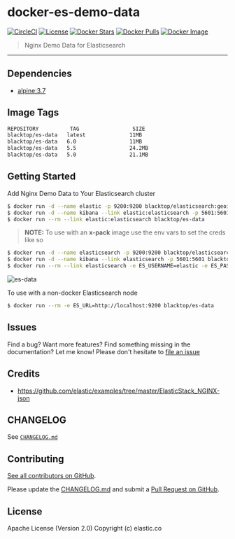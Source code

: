 # docker-es-demo-data

[![CircleCI](https://circleci.com/gh/blacktop/docker-es-demo-data.png?style=shield)](https://circleci.com/gh/blacktop/docker-es-demo-data) [![License](https://img.shields.io/badge/licence-Apache%202.0-blue.svg)](http://www.apache.org/licenses/LICENSE-2.0) [![Docker Stars](https://img.shields.io/docker/stars/blacktop/es-data.svg)](https://hub.docker.com/r/blacktop/es-data/) [![Docker Pulls](https://img.shields.io/docker/pulls/blacktop/es-data.svg)](https://hub.docker.com/r/blacktop/es-data/) [![Docker Image](https://img.shields.io/badge/docker%20image-62.1MB-blue.svg)](https://hub.docker.com/r/blacktop/es-data/)

> Nginx Demo Data for Elasticsearch

--------------------------------------------------------------------------------

## Dependencies

- [alpine:3.7](https://hub.docker.com/_/alpine/)

## Image Tags

```bash
REPOSITORY          TAG                 SIZE
blacktop/es-data   latest              11MB
blacktop/es-data   6.0                 11MB
blacktop/es-data   5.5                 24.2MB
blacktop/es-data   5.0                 21.1MB
```

## Getting Started

Add Nginx Demo Data to Your Elasticsearch cluster

```bash
$ docker run -d --name elastic -p 9200:9200 blacktop/elasticsearch:geoip
$ docker run -d --name kibana --link elastic:elasticsearch -p 5601:5601 blacktop/kibana
$ docker run --rm --link elastic:elasticsearch blacktop/es-data
```

> **NOTE:** To use with an **x-pack** image use the env vars to set the creds like so

```bash
$ docker run -d --name elasticsearch -p 9200:9200 blacktop/elasticsearch:x-pack
$ docker run -d --name kibana --link elasticsearch -p 5601:5601 blacktop/kibana:x-pack
$ docker run --rm --link elasticsearch -e ES_USERNAME=elastic -e ES_PASSWORD=changeme blacktop/es-data
```

![es-data](https://raw.githubusercontent.com/blacktop/docker-es-demo-data/master/add-data-dashboard.png)

To use with a non-docker Elasticsearch node

```bash
$ docker run --rm -e ES_URL=http://localhost:9200 blacktop/es-data
```

## Issues

Find a bug? Want more features? Find something missing in the documentation? Let me know! Please don't hesitate to [file an issue](https://github.com/blacktop/docker-es-demo-data/issues/new)

## Credits

- <https://github.com/elastic/examples/tree/master/ElasticStack_NGINX-json>

## CHANGELOG

See [`CHANGELOG.md`](https://github.com/blacktop/docker-es-demo-data/blob/master/CHANGELOG.md)

## Contributing

[See all contributors on GitHub](https://github.com/blacktop/docker-es-demo-data/graphs/contributors).

Please update the [CHANGELOG.md](https://github.com/blacktop/docker-es-demo-data/blob/master/CHANGELOG.md) and submit a [Pull Request on GitHub](https://help.github.com/articles/using-pull-requests/).

## License

Apache License (Version 2.0) Copyright (c) elastic.co
